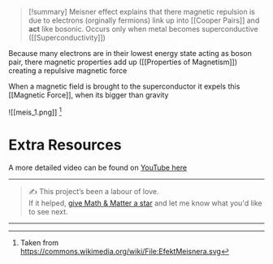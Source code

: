 
>[!summary]
Meisner effect explains that there magnetic repulsion is due to electrons (orginally fermions) link up into [[Cooper Pairs]] and **act** like bosonic. Occurs only when metal becomes superconductive ([[Superconductivity]])


Because many electrons are in their lowest energy state acting as boson pair, there magnetic properties add up ([[Properties of Magnetism]]) creating a repulsive magnetic force

When a magnetic field is brought to the superconductor it expels this [[Magnetic Force]], when its bigger than gravity 

![[meis_1.png]]
[^1]

# Extra Resources 

A more detailed video can be found on [YouTube here](https://www.youtube.com/watch?v=h6FYs_AUCsQ&t=412s&ab_channel=Higgsinophysics)

[^1]: Taken from https://commons.wikimedia.org/wiki/File:EfektMeisnera.svg 

---

> ✍️ This project’s been a labour of love.  
> If it helped, [give Math & Matter a star](https://github.com/rajeevphysics/Obsidan-MathMatter) and let me know what you'd like to see next.

---